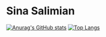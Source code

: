 # Sina Salimian  
[![Anurag's GitHub stats](https://github-readme-stats.vercel.app/api?username=salsina&theme=algolia&hide=prs&count_private=true&include_all_commits=true)](https://github.com/anuraghazra/github-readme-stats) 
[![Top Langs](https://github-readme-stats.vercel.app/api/top-langs/?username=salsina&layout=compact&langs_count=7&hide=ANTLR,shell,jasmin,makefile&theme=algolia)](https://github.com/anuraghazra/github-readme-stats)

